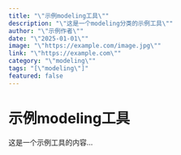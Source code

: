 ```yaml
---
title: "\"示例modeling工具\""
description: "\"这是一个modeling分类的示例工具\""
author: "\"示例作者\""
date: "\"2025-01-01\""
image: "\"https://example.com/image.jpg\""
link: "\"https://example.com\""
category: "\"modeling\""
tags: "[\"modeling\"]"
featured: false
---
```



# 示例modeling工具

这是一个示例工具的内容...